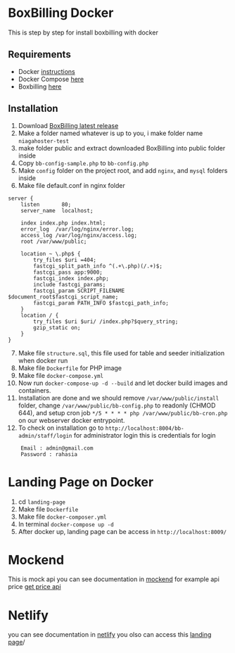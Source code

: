 # BoxBilling Docker

This is step by step for install boxbilling with docker

## Requirements

- Docker [instructions](https://www.docker.com/get-started)
- Docker Compose [here](https://docs.docker.com/compose/)
- Boxbilling [here](https://www.boxbilling.org/)

## Installation

1. Download [BoxBilling latest release](https://www.boxbilling.org/)
2. Make a folder named whatever is up to you, i make folder name `niagahoster-test`
3. make folder public and extract downloaded BoxBilling into public folder inside
4. Copy `bb-config-sample.php` to `bb-config.php`
5. Make `config` folder on the project root, and add `nginx`, and `mysql` folders inside
6. Make file default.conf in nginx folder

```
server {
    listen       80;
    server_name  localhost;

    index index.php index.html;
    error_log  /var/log/nginx/error.log;
    access_log /var/log/nginx/access.log;
    root /var/www/public;

    location ~ \.php$ {
        try_files $uri =404;
        fastcgi_split_path_info ^(.+\.php)(/.+)$;
        fastcgi_pass app:9000;
        fastcgi_index index.php;
        include fastcgi_params;
        fastcgi_param SCRIPT_FILENAME $document_root$fastcgi_script_name;
        fastcgi_param PATH_INFO $fastcgi_path_info;
    }
    location / {
        try_files $uri $uri/ /index.php?$query_string;
        gzip_static on;
    }
}

```

7. Make file `structure.sql`, this file used for table and seeder initialization when docker run
8. Make file `Dockerfile` for PHP image
9. Make file `docker-compose.yml`
10. Now run `docker-compose-up -d --build` and let docker build images and containers.
11. Installation are done and we should remove `/var/www/public/install` folder, change `/var/www/public/bb-config.php` to readonly (CHMOD 644), and setup cron job `*/5 * * * * php /var/www/public/bb-cron.php` on our webserver docker entrypoint.
12. To check on installation go to `http://localhost:8004/bb-admin/staff/login` for administrator login
    this is credentials for login

```
    Email : admin@gmail.com
    Password : rahasia
```

# Landing Page on Docker

1. cd `landing-page`
2. Make file `Dockerfile`
3. Make file `docker-composer.yml`
4. In terminal `docker-compose up -d`
5. After docker up, landing page can be access in `http://localhost:8009/`

# Mockend

This is mock api you can see documentation in [mockend](https://mockend.com/)
for example api price [get price api](https://mockend.com/wildanegi011/niagahoster-test/prices)

# Netlify

you can see documentation in [netlify](https://www.netlify.com)
you olso can access this [landing page](https://profound-brigadeiros-68c5e9.netlify.app/)/
